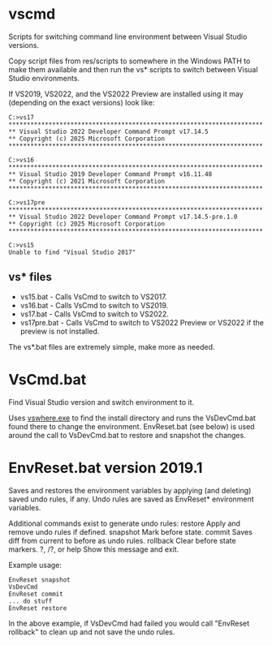 <!--
Copyright Glen Knowles 2025.
Distributed under the Boost Software License, Version 1.0.
-->

# vscmd

Scripts for switching command line environment between Visual Studio versions.

Copy script files from res/scripts to somewhere in the Windows PATH to make
them available and then run the vs* scripts to switch between Visual Studio
environments.

If VS2019, VS2022, and the VS2022 Preview are installed using it may
(depending on the exact versions) look like:

~~~ console
C:>vs17
**********************************************************************
** Visual Studio 2022 Developer Command Prompt v17.14.5
** Copyright (c) 2025 Microsoft Corporation
**********************************************************************

C:>vs16
**********************************************************************
** Visual Studio 2019 Developer Command Prompt v16.11.48
** Copyright (c) 2021 Microsoft Corporation
**********************************************************************

C:>vs17pre
**********************************************************************
** Visual Studio 2022 Developer Command Prompt v17.14.5-pre.1.0
** Copyright (c) 2025 Microsoft Corporation
**********************************************************************

C:>vs15
Unable to find "Visual Studio 2017"
~~~

## vs* files
- vs15.bat - Calls VsCmd to switch to VS2017.
- vs16.bat - Calls VsCmd to switch to VS2019.
- vs17.bat - Calls VsCmd to switch to VS2022.
- vs17pre.bat - Calls VsCmd to switch to VS2022 Preview or VS2022 if the
  preview is not installed.

The vs*.bat files are extremely simple, make more as needed.

# VsCmd.bat
Find Visual Studio version and switch environment to it.

Uses [vswhere.exe](https://github.com/microsoft/vswhere) to find the install
directory and runs the VsDevCmd.bat found there to change the environment.
EnvReset.bat (see below) is used around the call to VsDevCmd.bat to restore and
snapshot the changes.

# EnvReset.bat version 2019.1
Saves and restores the environment variables by applying (and deleting)
saved undo rules, if any. Undo rules are saved as EnvReset* environment
variables.

Additional commands exist to generate undo rules:
   restore         Apply and remove undo rules if defined.
   snapshot        Mark before state.
   commit          Saves diff from current to before as undo rules.
   rollback        Clear before state markers.
   ?, /?, or help  Show this message and exit.

Example usage:

~~~ console
EnvReset snapshot
VsDevCmd
EnvReset commit
... do stuff
EnvReset restore
~~~

In the above example, if VsDevCmd had failed you would call
"EnvReset rollback" to clean up and not save the undo rules.
